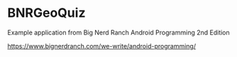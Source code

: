 # BNRGeoQuiz
Example application from Big Nerd Ranch Android Programming 2nd Edition


https://www.bignerdranch.com/we-write/android-programming/
